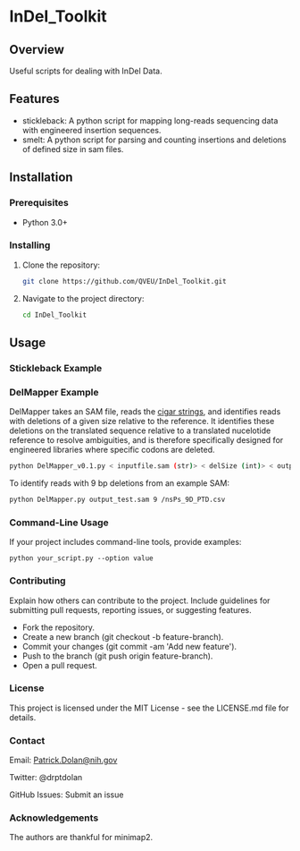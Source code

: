 # InDel_Toolkit

## Overview

Useful scripts for dealing with InDel Data. 

## Features

- stickleback: A python script for mapping long-reads sequencing data with engineered insertion sequences.
- smelt: A python script for parsing and counting insertions and deletions of defined size in sam files. 

## Installation

### Prerequisites

- Python 3.0+

### Installing

1. Clone the repository:
    ```bash
    git clone https://github.com/QVEU/InDel_Toolkit.git
    ```
2. Navigate to the project directory:
    ```bash
    cd InDel_Toolkit
    ```

## Usage

### Stickleback Example

### DelMapper Example

DelMapper takes an SAM file, reads the [cigar strings](https://jef.works/blog/2017/03/28/CIGAR-strings-for-dummies/), and identifies reads with deletions of a given size relative to the reference. It identifies these deletions on the translated sequence relative to a translated nucelotide reference to resolve ambiguities, and is therefore specifically designed for engineered libraries where specific codons are deleted. 

```bash
python DelMapper_v0.1.py < inputfile.sam (str)> < delSize (int)> < outputfile.csv (str)> 
```

To identify reads with 9 bp deletions from an example SAM:

```bash
python DelMapper.py output_test.sam 9 /nsPs_9D_PTD.csv

```

### Command-Line Usage

If your project includes command-line tools, provide examples:

```
python your_script.py --option value
```

### Contributing

Explain how others can contribute to the project. Include guidelines for submitting pull requests, reporting issues, or suggesting features.

- Fork the repository.
- Create a new branch (git checkout -b feature-branch).
- Commit your changes (git commit -am 'Add new feature').
- Push to the branch (git push origin feature-branch).
- Open a pull request.

### License

This project is licensed under the MIT License - see the LICENSE.md file for details.

### Contact

Email: Patrick.Dolan@nih.gov

Twitter: @drptdolan

GitHub Issues: Submit an issue

### Acknowledgements

The authors are thankful for minimap2.